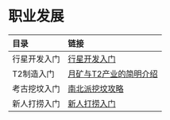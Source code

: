 # 职业发展

| 目录 | 链接 |
| :--- | :--- |
| 行星开发入门 | [行星开发入门](https://wiki.chuangshiqingyu.com/profession-1/pi) |
| T2制造入门 | [月矿与T2产业的简明介绍](https://forums.winterco.org/t/topic/6402) |
| 考古挖坟入门 | [南北派挖坟攻略](https://www.docdroid.net/QcaNyro/eve-by-pdf) |
| 新人打捞入门 | [新人打捞入门](https://wiki.chuangshiqingyu.com/profession-1/salvage) |


